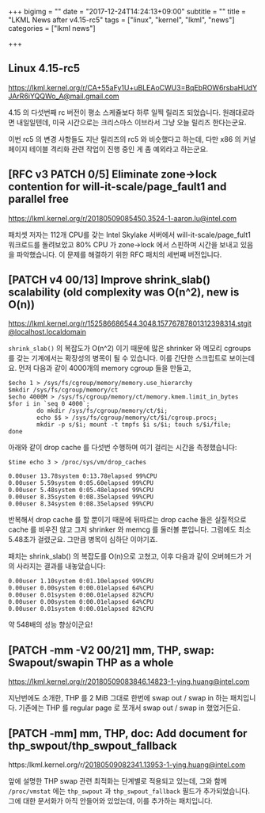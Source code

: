 +++
bigimg = ""
date = "2017-12-24T14:24:13+09:00"
subtitle = ""
title = "LKML News after v4.15-rc5"
tags = ["linux", "kernel", "lkml", "news"]
categories = ["lkml news"]

+++

Linux 4.15-rc5
--------------

https://lkml.kernel.org/r/CA+55aFy1U+uBLEAoCWU3=BqEbROW6rsbaHUdYJArR6iYQQWo_A@mail.gmail.com

4.15 의 다섯번째 rc 버전이 평소 스케쥴보다 하루 일찍 릴리즈 되었습니다.
원래대로라면 내일일텐데, 미국 시간으로는 크리스마스 이브라서 그냥 오늘 릴리즈
한다는군요.

이번 rc5 의 변경 사항들도 지난 릴리즈의 rc5 와 비슷했다고 하는데, 다만 x86 의
커널 페이지 테이블 격리화 관련 작업이 진행 중인 게 좀 예외라고 하는군요.


[RFC v3 PATCH 0/5] Eliminate zone->lock contention for will-it-scale/page_fault1 and parallel free
--------------------------------------------------------------------------------------------------

https://lkml.kernel.org/r/20180509085450.3524-1-aaron.lu@intel.com

패치셋 저자는 112개 CPU를 갖는 Intel Skylake 서버에서 will-it-scale/page_fult1
워크로드를 돌려보았고 80% CPU 가 zone->lock 에서 스핀하며 시간을 보내고 있음을
파악했습니다.  이 문제를 해결하기 위한 RFC 패치의 세번째 버전입니다.


[PATCH v4 00/13] Improve shrink_slab() scalability (old complexity was O(n^2), new is O(n))
-------------------------------------------------------------------------------------------

https://lkml.kernel.org/r/152586686544.3048.15776787801312398314.stgit@localhost.localdomain

`shrink_slab()` 의 복잡도가 O(n^2) 이기 때문에 많은 shrinker 와 메모리 cgroups
를 갖는 기계에서는 확장성의 병목이 될 수 있습니다.  이를 간단한 스크립트로
보이는데요.  먼저 다음과 같이 4000개의 memory cgroup 들을 만들고,
```
$echo 1 > /sys/fs/cgroup/memory/memory.use_hierarchy
$mkdir /sys/fs/cgroup/memory/ct
$echo 4000M > /sys/fs/cgroup/memory/ct/memory.kmem.limit_in_bytes
$for i in `seq 0 4000`;
        do mkdir /sys/fs/cgroup/memory/ct/$i;
        echo $$ > /sys/fs/cgroup/memory/ct/$i/cgroup.procs;
        mkdir -p s/$i; mount -t tmpfs $i s/$i; touch s/$i/file;
done
```

아래와 같이 drop cache 를 다섯번 수행하며 여기 걸리는 시간을 측정했습니다:
```
$time echo 3 > /proc/sys/vm/drop_caches

0.00user 13.78system 0:13.78elapsed 99%CPU
0.00user 5.59system 0:05.60elapsed 99%CPU
0.00user 5.48system 0:05.48elapsed 99%CPU
0.00user 8.35system 0:08.35elapsed 99%CPU
0.00user 8.34system 0:08.35elapsed 99%CPU
```

반복해서 drop cache 를 할 뿐이기 때문에 뒤따르는 drop cache 들은 실질적으로
cache 를 비우진 않고 그저 shrinker 와 memcg 를 둘러볼 뿐입니다.  그럼에도 최소
5.48초가 걸렸군요.  그만큼 병목이 심하단 이야기죠.

패치는 shrink_slab() 의 복잡도를 O(n)으로 고쳤고, 이후 다음과 같이 오버헤드가 거의 사라지는 결과를 내놓았습니다:
```
0.00user 1.10system 0:01.10elapsed 99%CPU
0.00user 0.00system 0:00.01elapsed 64%CPU
0.00user 0.01system 0:00.01elapsed 82%CPU
0.00user 0.00system 0:00.01elapsed 64%CPU
0.00user 0.01system 0:00.01elapsed 82%CPU
```

약 548배의 성능 향상이군요!


[PATCH -mm -V2 00/21] mm, THP, swap: Swapout/swapin THP as a whole
------------------------------------------------------------------

https://lkml.kernel.org/r/20180509083846.14823-1-ying.huang@intel.com

지난번에도 소개한, THP 를 2 MiB 그대로 한번에 swap out / swap in 하는
패치입니다.  기존에는 THP 를 regular page 로 쪼개서 swap out / swap in
했었거든요.


[PATCH -mm] mm, THP, doc: Add document for thp_swpout/thp_swpout_fallback
-------------------------------------------------------------------------

https:/lkml.kernel.org/r/20180509082341.13953-1-ying.huang@intel.com

앞에 설명한 THP swap 관련 최적화는 단계별로 적용되고 있는데, 그와 함께
`/proc/vmstat` 에는 `thp_swpout` 과 `thp_swpout_fallback` 필드가
추가되었습니다.  그에 대한 문서화가 아직 안들어와 있었는데, 이를 추가하는
패치입니다.
